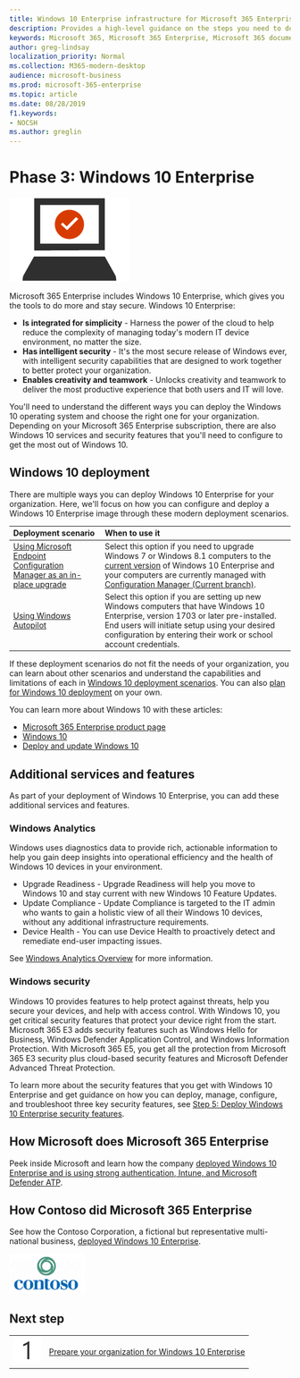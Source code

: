 ```yaml
---
title: Windows 10 Enterprise infrastructure for Microsoft 365 Enterprise
description: Provides a high-level guidance on the steps you need to deploy Windows 10 Enterprise on PCs as part of Microsoft 365 Enterprise.
keywords: Microsoft 365, Microsoft 365 Enterprise, Microsoft 365 documentation, Windows 10 Enterprise, deployment
author: greg-lindsay
localization_priority: Normal
ms.collection: M365-modern-desktop
audience: microsoft-business
ms.prod: microsoft-365-enterprise
ms.topic: article
ms.date: 08/28/2019
f1.keywords:
- NOCSH
ms.author: greglin
---
```


# Phase 3: Windows 10 Enterprise

![Phase 3: Windows 10 Enterprise](../media/deploy-foundation-infrastructure/win10enterprise_icon.png)

Microsoft 365 Enterprise includes Windows 10 Enterprise, which gives you the tools to do more and stay secure. Windows 10 Enterprise:

- **Is integrated for simplicity** - Harness the power of the cloud to help reduce the complexity of managing today's modern IT device environment, no matter the size.
- **Has intelligent security** - It's the most secure release of Windows ever, with intelligent security capabilities that are designed to work together to better protect your organization.
- **Enables creativity and teamwork** - Unlocks creativity and teamwork to deliver the most productive experience that both users and IT will love.

You'll need to understand the different ways you can deploy the Windows 10 operating system and choose the right one for your organization. Depending on your Microsoft 365 Enterprise subscription, there are also Windows 10 services and security features that you'll need to configure to get the most out of Windows 10.

## Windows 10 deployment

There are multiple ways you can deploy Windows 10 Enterprise for your organization. Here, we'll focus on how you can configure and deploy a Windows 10 Enterprise image through these modern deployment scenarios.

| Deployment scenario | When to use it |
|:--- |:--- |
| [Using Microsoft Endpoint Configuration Manager as an in-place upgrade](windows10-deploy-inplaceupgrade.md) | Select this option if you need to upgrade Windows 7 or Windows 8.1 computers to the <a href="https://aka.ms/windows-10-release-information" target="_blank">current version</a> of Windows 10 Enterprise and your computers are currently managed with <a href="https://docs.microsoft.com/mem/configmgr/core/understand/introduction" target="_blank">Configuration Manager (Current branch)</a>. |
| [Using Windows Autopilot](windows10-deploy-autopilot.md) | Select this option if you are setting up new Windows computers that have Windows 10 Enterprise, version 1703 or later pre-installed. End users will initiate setup using your desired configuration by entering their work or school account credentials. |

If these deployment scenarios do not fit the needs of your organization, you can learn about other scenarios and understand the capabilities and limitations of each in [Windows 10 deployment scenarios](https://docs.microsoft.com/windows/deployment/windows-10-deployment-scenarios). You can also <a href="https://aka.ms/planforwin10deployment" target="_blank">plan for Windows 10 deployment</a> on your own.

You can learn more about Windows 10 with these articles:

- [Microsoft 365 Enterprise product page](https://www.microsoft.com/microsoft-365/enterprise)
- [Windows 10](https://docs.microsoft.com/windows/windows-10)
- [Deploy and update Windows 10](https://docs.microsoft.com/windows/deployment/)


## Additional services and features
As part of your deployment of Windows 10 Enterprise, you can add these additional services and features.

### Windows Analytics

Windows uses diagnostics data to provide rich, actionable information to help you gain deep insights into operational efficiency and the health of Windows 10 devices in your environment.

* Upgrade Readiness - Upgrade Readiness will help you move to Windows 10 and stay current with new Windows 10 Feature Updates. 
* Update Compliance - Update Compliance is targeted to the IT admin who wants to gain a holistic view of all their Windows 10 devices, without any additional infrastructure requirements.
* Device Health - You can use Device Health to proactively detect and remediate end-user impacting issues.

See [Windows Analytics Overview](https://docs.microsoft.com/windows/deployment/update/windows-analytics-overview) for more information.

### Windows security

Windows 10 provides features to help protect against threats, help you secure your devices, and help with access control. With Windows 10, you get critical security features that protect your device right from the start. Microsoft 365 E3 adds security features such as Windows Hello for Business, Windows Defender Application Control, and Windows Information Protection. With Microsoft 365 E5, you get all the protection from Microsoft 365 E3 security plus cloud-based security features and Microsoft Defender Advanced Threat Protection. 

To learn more about the security features that you get with Windows 10 Enterprise and get guidance on how you can deploy, manage, configure, and troubleshoot three key security features, see [Step 5: Deploy Windows 10 Enterprise security features](windows10-enable-security-features.md).

## How Microsoft does Microsoft 365 Enterprise

Peek inside Microsoft and learn how the company [deployed Windows 10 Enterprise and is using strong authentication, Intune, and Microsoft Defender ATP](https://www.microsoft.com/itshowcase/deploying-and-managing-microsoft-365#primaryR6).

## How Contoso did Microsoft 365 Enterprise

See how the Contoso Corporation, a fictional but representative multi-national business, [deployed Windows 10 Enterprise](contoso-win10.md).

![The Contoso Corporation](../media/contoso-overview/contoso-icon.png)

## Next step

|||
|:-------|:-----|
|![Step 1](../media/stepnumbers/Step1.png)| [Prepare your organization for Windows 10 Enterprise](windows10-prepare-your-org.md) |
